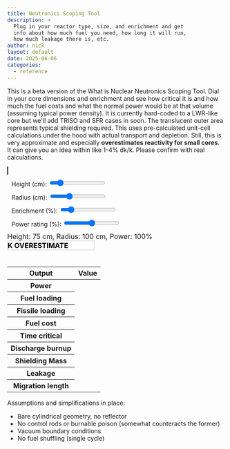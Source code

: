 ```yaml
---
title: Neutronics Scoping Tool
description: >
  Plug in your reactor type, size, and enrichment and get
  info about how much fuel you need, how long it will run,
  how much leakage there is, etc.
author: nick
layout: default
date: 2025-06-06
categories:
  - reference
---
```


<style>
  #plotly-container {
    max-width: 400px;
    max-height: 400px;
    width: 100%
  }
  canvas {
    border: 1px solid black;
    width: 100%;
    max-width: 400px;
    max-height: 400px;
  }
  .slider-container {
    margin: 10px;
  }
  #dimensions {
    margin-top: 10px;
    font-size: 16px;
  }
  #warning-label {
    background-color: white;
    color: black; /* Text color for readability */
    font-weight: bold;
    font-size: 1.0rem;
    border: 1px solid #ccc; /* Optional: subtle border */
    transition: background-color 0.5s ease; /* Smooth color transition */
    max-width: 200px; 
  }
  #warning-subcrit {
    background-color: rgb(255, 0, 0);
    color: black; /* Text color for readability */
    font-weight: bold;
    font-size: 1.0rem;
    border: 1px solid #ccc; /* Optional: subtle border */
    max-width: 200px; 
    transition: opacity 0.5s ease-in-out;
    opacity: 0;
  }
  #warning-subcrit.visible {
    opacity: 1;
  }
  #warning-subcrit.hidden {
    display: block;
    opacity: 0;
  }
</style>
<script type="importmap">
  {
    "imports": {
      "three": "https://unpkg.com/three@0.174.0/build/three.module.js",
      "three/addons/": "https://unpkg.com/three@0.174.0/examples/jsm/"
    }
  }
</script>
<script src="/assets/fuel-cycle-cost.js?{{ site.time | date: '%s' }}"></script>
<script type="module" src="{{ '/assets/neutronics-scoping-tool.js' | relative_url }}?{{ site.time | date: '%s' }}"></script>
<script src="https://cdn.plot.ly/plotly-3.0.1.min.js" charset="utf-8"></script>

<div class="row" markdown="1">

This is a beta version of the What is Nuclear Neutronics Scoping Tool. Dial in
your core dimensions and enrichment and see how critical it is and how much the
fuel costs and what the normal power would be at that volume (assuming typical
power density). It is currently hard-coded to a LWR-like core but we'll add
TRISO and SFR cases in soon. The translucent outer area represents typical
shielding required. This uses pre-calculated unit-cell calculations under the
hood with actual transport and depletion. Still, this is very approximate
and especially **overestimates reactivity for small cores**. It can give you
an idea within like 1-4% dk/k. Please confirm with real calculations.

</div>

<div class="row">
  <div class="col-md-6">
    <canvas id="canvas"></canvas>
    <div class="slider-container">
      <label for="heightSlider">Height (cm): </label>
      <input type="range" id="heightSlider" min="0" max="500" value="75">
    </div>
    <div class="slider-container">
      <label for="radiusSlider">Radius (cm): </label>
      <input type="range" id="radiusSlider" min="0" max="300" value="100">
    </div>
    <div class="slider-container">
      <label for="enrichSlider">Enrichment (%): </label>
      <input type="range" id="enrichSlider" min="0" max="20" step="0.5" value="3">
    </div>
    <div class="slider-container">
      <label for="powerSlider">Power rating (%): </label>
      <input type="range" id="powerSlider" min="1" max="200" step="1" value="100">
    </div>
    <div id="dimensions">Height: 75 cm, Radius: 100 cm, Power: 100%</div>
    <div id="warning-label" class="text-center p-0">K OVERESTIMATE</div>
    <div id="warning-subcrit" class="text-center p-0 hidden">SUBCRITICAL</div>
  </div>
  <div class="col-md-6">
    <div id="plotly-container"></div>
    <div id="output">
      <table class="table">
        <thead>
          <tr>
            <th scope="col">Output</th>
            <th scope="col">Value</th>
          </tr>
        </thead>
        <tbody>
          <tr>
            <th scope="row">Power</th>
            <td id="outPower"></td>   
          </tr>
          <tr>
            <th scope="row">Fuel loading</th>
            <td id="outFuel"></td>   
          </tr>
          <tr>
            <th scope="row">Fissile loading</th>
            <td id="outFissile"></td>   
          </tr>
          <tr>
            <th scope="row">Fuel cost</th>
            <td id="outCost"></td>   
          </tr>
          <tr>
            <th scope="row">Time critical</th>
            <td id="outTime"></td>
          </tr>
          <tr>
            <th scope="row">Discharge burnup</th>
            <td id="outBu"></td>
          </tr>
          <tr>
            <th scope="row">Shielding Mass</th>
            <td id="outShield"></td>
          </tr>
          <tr>
            <th scope="row">Leakage</th>
            <td id="outLeakage"></td>
          </tr>
          <tr>
            <th scope="row">Migration length</th>
            <td id="outMigration"></td>
          </tr>
        </tbody>
      </table>
    </div>
  </div>
</div>

<div class="row" markdown="1">

Assumptions and simplifications in place:

- Bare cylindrical geometry, no reflector
- No control rods or burnable poison (somewhat counteracts the former)
- Vacuum boundary conditions
- No fuel shuffling (single cycle)

</div>
